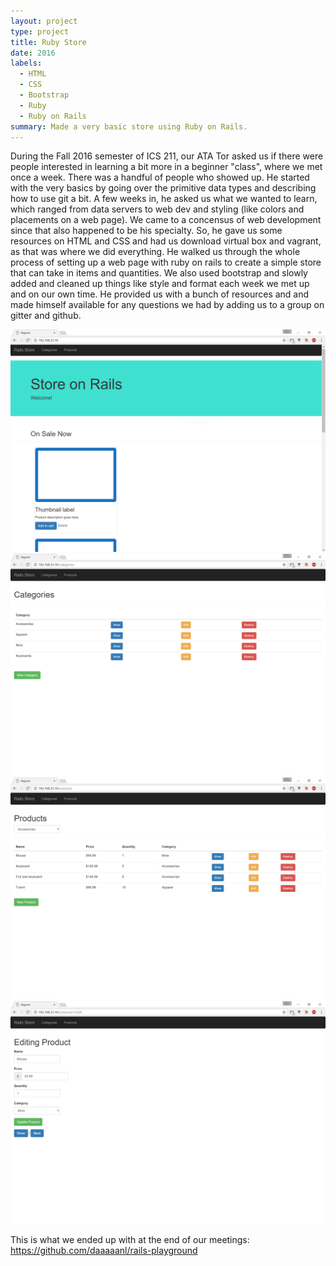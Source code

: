 ```yaml
---
layout: project
type: project
title: Ruby Store
date: 2016
labels:
  - HTML
  - CSS
  - Bootstrap
  - Ruby
  - Ruby on Rails
summary: Made a very basic store using Ruby on Rails. 
---
```


During the Fall 2016 semester of ICS 211, our ATA Tor asked us if there were people interested in learning a bit more in a beginner "class", where we met once a week. There was a handful of people who showed up. He started with the very basics by going over the primitive data types and describing how to use git a bit. A few weeks in, he asked us what we wanted to learn, which ranged from data servers to web dev and styling (like colors and placements on a web page). We came to a concensus of web development since that also happened to be his specialty. So, he gave us some resources on HTML and CSS and had us download virtual box and vagrant, as that was where we did everything. He walked us through the whole process of setting up a web page with ruby on rails to create a simple store that can take in items and quantities. We also used bootstrap and slowly added and cleaned up things like style and format each week we met up and on our own time. He provided us with a bunch of resources and and made himself available for any questions we had by adding us to a group on gitter and github. 

<div class="ui medium rounded images">
  <img class="ui medium left floated rounded image" src="../images/rails_store1.PNG">
  <img class="ui medium right floated rounded image" src="../images/rails_store2.PNG">
  <img class="ui medium left floated rounded image" src="../images/rails_store3.PNG">
  <img class="ui medium right floated rounded image" src="../images/rails_store4.PNG">
</div>


This is what we ended up with at the end of our meetings:
https://github.com/daaaaanl/rails-playground
